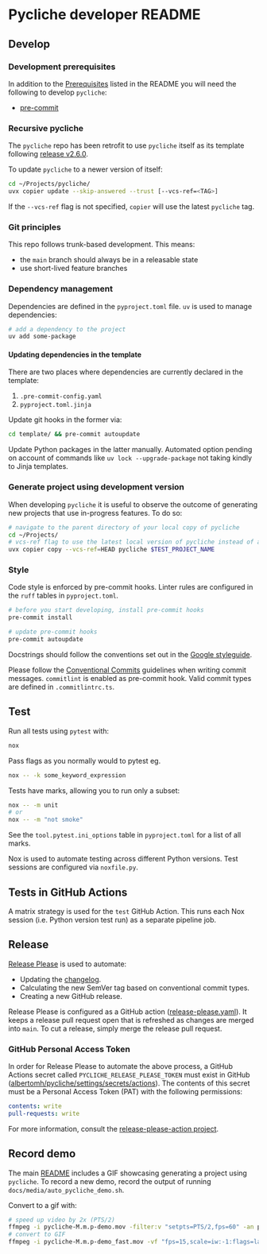 # Pycliche developer README

## Develop

### Development prerequisites

In addition to the [Prerequisites](../README.md#prerequisites) listed in the README you
will need the following to develop `pycliche`:

- [pre-commit](https://pre-commit.com/)

### Recursive pycliche

The `pycliche` repo has been retrofit to use `pycliche` itself as its template following
[release v2.6.0](https://github.com/albertomh/pycliche/releases/tag/v2.6.0).

To update `pycliche` to a newer version of itself:

```sh
cd ~/Projects/pycliche/
uvx copier update --skip-answered --trust [--vcs-ref=<TAG>]
```

If the `--vcs-ref` flag is not specified, `copier` will use the latest `pycliche` tag.

### Git principles

This repo follows trunk-based development. This means:

- the `main` branch should always be in a releasable state
- use short-lived feature branches

### Dependency management

Dependencies are defined in the `pyproject.toml` file. `uv` is used to manage
dependencies:

```sh
# add a dependency to the project
uv add some-package
```

#### Updating dependencies in the template

There are two places where dependencies are currently declared in the template:

1. `.pre-commit-config.yaml`
1. `pyproject.toml.jinja`

Update git hooks in the former via:

```sh
cd template/ && pre-commit autoupdate
```

Update Python packages in the latter manually. Automated option pending on account of
commands like `uv lock --upgrade-package` not taking kindly to Jinja templates.

### Generate project using development version

When developing `pycliche` it is useful to observe the outcome of generating new projects
that use in-progress features. To do so:

```sh
# navigate to the parent directory of your local copy of pycliche
cd ~/Projects/
# vcs-ref flag to use the latest local version of pycliche instead of a tagged version
uvx copier copy --vcs-ref=HEAD pycliche $TEST_PROJECT_NAME
```

### Style

Code style is enforced by pre-commit hooks. Linter rules are configured in the `ruff`
tables in `pyproject.toml`.

```sh
# before you start developing, install pre-commit hooks
pre-commit install

# update pre-commit hooks
pre-commit autoupdate
```

Docstrings should follow the conventions set out in the [Google styleguide](https://google.github.io/styleguide/pyguide.html#38-comments-and-docstrings).

Please follow the [Conventional Commits](https://www.conventionalcommits.org/en/v1.0.0/)
guidelines when writing commit messages. `commitlint` is enabled as
pre-commit hook. Valid commit types are defined in `.commitlintrc.ts`.

## Test

Run all tests using `pytest` with:

```sh
nox
```

Pass flags as you normally would to pytest eg.

```sh
nox -- -k some_keyword_expression
```

Tests have marks, allowing you to run only a subset:

```sh
nox -- -m unit
# or
nox -- -m "not smoke"
```

See the `tool.pytest.ini_options` table in `pyproject.toml` for a list of all marks.

Nox is used to automate testing across different Python versions. Test sessions are
configured via `noxfile.py`.

## Tests in GitHub Actions

A matrix strategy is used for the `test` GitHub Action. This runs each Nox session
(i.e. Python version test run) as a separate pipeline job.

## Release

[Release Please](https://github.com/googleapis/release-please) is used to automate:

- Updating the [changelog](CHANGELOG.md).
- Calculating the new SemVer tag based on conventional commit types.
- Creating a new GitHub release.

Release Please is configured as a GitHub action ([release-please.yaml](.github/workflows/release-please.yaml)).
It keeps a release pull request open that is refreshed as changes are merged into `main`.
To cut a release, simply merge the release pull request.

### GitHub Personal Access Token

In order for Release Please to automate the above process, a GitHub Actions secret called
`PYCLICHE_RELEASE_PLEASE_TOKEN` must exist in GitHub ([albertomh/pycliche/settings/secrets/actions](albertomh/pycliche/settings/secrets/actions)).
The contents of this secret must be a Personal Access Token (PAT) with the following permissions:

```yaml
contents: write
pull-requests: write
```

For more information, consult the [release-please-action project](https://github.com/googleapis/release-please-action).

## Record demo

The main [README](../README.md) includes a GIF showcasing generating a project using
`pycliche`. To record a new demo, record the output of running `docs/media/auto_pycliche_demo.sh`.

Convert to a gif with:

```sh
# speed up video by 2x (PTS/2)
ffmpeg -i pycliche-M.m.p-demo.mov -filter:v "setpts=PTS/2,fps=60" -an pycliche-M.m.p-demo_fast.mov
# convert to GIF
ffmpeg -i pycliche-M.m.p-demo_fast.mov -vf "fps=15,scale=iw:-1:flags=lanczos" -loop 0 pycliche-M.m.p-demo.gif
```
